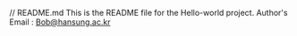 // README.md
This is the README file for the Hello-world project.
Author's Email : Bob@hansung.ac.kr
